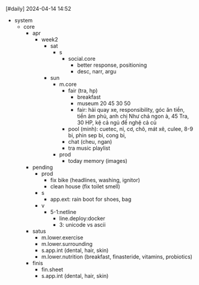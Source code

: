 [#daily]
2024-04-14
14:52

- system
	- core
		- apr
			- week2
				- sat
					- s 
						- social.core
							- better response, positioning
							- desc, narr, argu
				- sun
					- m.core
						- fair (tra, hp)
							- breakfast
							- museum 20 45 30 50
							- fair: hải quay xe, responsibility, góc ăn tiền, tiền âm phủ, anh chị Như chả ngon à, 45 Tra, 30 HP, kệ cả ngủ để nghệ cả củ
						- pool (minh): cuetec, nỉ, cơ, chô, mát xê, culee, 8-9 bi, phin sep bi, cong bi,
						- chat (cheu, ngan)
						- tra music playlist
					- prod
						- today memory (images)
		- pending
			- prod
				- fix bike (headlines, washing, ignitor)
				- clean house (fix toilet smell)
			- s
				- app.ext: rain boot for shoes, bag
			- v
				- 5-1:netline
					- line.deploy:docker
					- 3: unicode vs ascii
		- satus
			- m.lower.exercise
			- m.lower.surrounding
			- s.app.int (dental, hair, skin)
			- m.lower.nutrition (breakfast, finasteride, vitamins, probiotics)
		- finis
			- fin.sheet
			- s.app.int (dental, hair, skin)